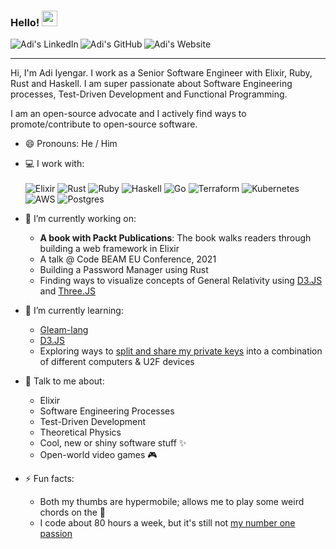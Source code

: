 ### Hello! <img src="https://media.giphy.com/media/hvRJCLFzcasrR4ia7z/giphy.gif" width="25px">
<a href="https://www.linkedin.com/in/adiiyengar/">
  <img align="left" alt="Adi's LinkedIn" src="https://img.shields.io/badge/LinkedIn-gray?&style=for-the-badge&logo=linkedin&logoColor=blue" />
</a>
<a href="https://github.com/thebugcatcher">
  <img align="left" alt="Adi's GitHub" src="https://img.shields.io/badge/GitHub-gray?&style=for-the-badge&logo=github&logoColor=white" />
</a>
<a href="https://www.adiiyengar.com">
  <img align="left" alt="Adi's Website" src="https://img.shields.io/badge/Blog-gray?&style=for-the-badge&logo=blogger&logoColor=black" />
</a>
<br />

---

Hi, I'm Adi Iyengar. I work as a Senior Software Engineer with Elixir, Ruby, Rust and Haskell. I am super 
passionate about Software Engineering processes, Test-Driven Development and Functional Programming.

I am an open-source advocate and I actively find ways to promote/contribute to open-source software. 

- 😄 Pronouns: He / Him

- 💻 I work with: <br/> <br/>
  <img alt="Elixir" src="https://img.shields.io/badge/elixir-%234B275F.svg?&style=for-the-badge&logo=elixir&logoColor=white"/>
  <img alt="Rust" src="https://img.shields.io/badge/rust-%23000000.svg?&style=for-the-badge&logo=rust&logoColor=white"/>
  <img alt="Ruby" src="https://img.shields.io/badge/ruby-%23CC342D.svg?&style=for-the-badge&logo=ruby&logoColor=white"/>
  <img alt="Haskell" src="https://img.shields.io/badge/Haskell-blue?&style=for-the-badge&logo=haskell&logoColor=white"/>
  <img alt="Go" src="https://img.shields.io/badge/go-%2300ADD8.svg?&style=for-the-badge&logo=go&logoColor=white"/>
  <img alt="Terraform" src="https://img.shields.io/badge/terraform%20-%235835CC.svg?&style=for-the-badge&logo=terraform&logoColor=white"/>
  <img alt="Kubernetes" src="https://img.shields.io/badge/kubernetes%20-%23326ce5.svg?&style=for-the-badge&logo=kubernetes&logoColor=white"/>
  <img alt="AWS" src="https://img.shields.io/badge/AWS%20-%23FF9900.svg?&style=for-the-badge&logo=amazon-aws&logoColor=white"/>
  <img alt="Postgres" src ="https://img.shields.io/badge/postgres-%23316192.svg?&style=for-the-badge&logo=postgresql&logoColor=white"/>

- 🔭 I’m currently working on:
    * __A book with Packt Publications__: The book walks readers through building a web framework in Elixir
    * A talk @ Code BEAM EU Conference, 2021 
    * Building a Password Manager using Rust
    * Finding ways to visualize concepts of General Relativity using [D3.JS](https://github.com/d3/d3) and [Three.JS](https://github.com/mrdoob/three.js/)
   
- 🌱 I’m currently learning:
    * [Gleam-lang](https://github.com/gleam-lang/gleam)
    * [D3.JS](https://github.com/d3/d3)
    * Exploring ways to [split and share my private keys](https://www.ethos.io/what-is-key-sharding) into a combination of different computers & U2F devices

- 💬 Talk to me about:
    * Elixir
    * Software Engineering Processes
    * Test-Driven Development
    * Theoretical Physics
    * Cool, new or shiny software stuff ✨
    * Open-world video games 🎮

- ⚡ Fun facts:
    * Both my thumbs are hypermobile; allows me to play some weird chords on the 🎸
    * I code about 80 hours a week, but it's still not [my number one passion](https://www.quora.com/Why-do-you-love-physics)


